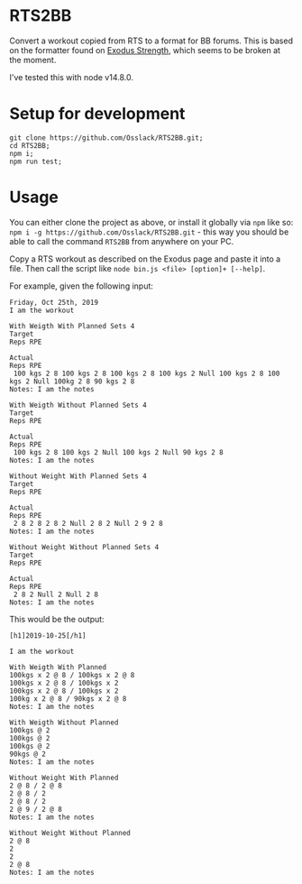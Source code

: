 # RTS2BB
Convert a workout copied from RTS to a format for BB forums. This is based on the formatter found on [Exodus Strength](https://www.exodus-strength.com/tools/?tool=rtstobb), which seems to be broken at the moment.

I've tested this with node v14.8.0.

# Setup for development

```
git clone https://github.com/Osslack/RTS2BB.git;
cd RTS2BB;
npm i;
npm run test;
```

# Usage

You can either clone the project as above, or install it globally via `npm` like so: `npm i -g https://github.com/Osslack/RTS2BB.git` - this way you should
be able to call the command `RTS2BB` from anywhere on your PC.

Copy a RTS workout as described on the Exodus page and paste it into a file. Then call the script like `node bin.js <file> [option]+ [--help]`.

For example, given the following input:
```
Friday, Oct 25th, 2019
I am the workout

With Weigth With Planned Sets 4
Target
Reps RPE
 
Actual
Reps RPE
 100 kgs 2 8 100 kgs 2 8 100 kgs 2 8 100 kgs 2 Null 100 kgs 2 8 100 kgs 2 Null 100kg 2 8 90 kgs 2 8
Notes: I am the notes

With Weigth Without Planned Sets 4
Target
Reps RPE
 
Actual
Reps RPE
 100 kgs 2 8 100 kgs 2 Null 100 kgs 2 Null 90 kgs 2 8
Notes: I am the notes

Without Weight With Planned Sets 4
Target
Reps RPE
 
Actual
Reps RPE
 2 8 2 8 2 8 2 Null 2 8 2 Null 2 9 2 8
Notes: I am the notes

Without Weight Without Planned Sets 4
Target
Reps RPE
 
Actual
Reps RPE
 2 8 2 Null 2 Null 2 8
Notes: I am the notes
```

This would be the output:
```
[h1]2019-10-25[/h1]

I am the workout

With Weigth With Planned
100kgs x 2 @ 8 / 100kgs x 2 @ 8
100kgs x 2 @ 8 / 100kgs x 2
100kgs x 2 @ 8 / 100kgs x 2
100kg x 2 @ 8 / 90kgs x 2 @ 8
Notes: I am the notes

With Weigth Without Planned
100kgs @ 2
100kgs @ 2
100kgs @ 2
90kgs @ 2
Notes: I am the notes

Without Weight With Planned
2 @ 8 / 2 @ 8
2 @ 8 / 2
2 @ 8 / 2
2 @ 9 / 2 @ 8
Notes: I am the notes

Without Weight Without Planned
2 @ 8
2
2
2 @ 8
Notes: I am the notes
```
